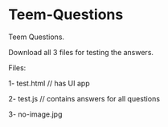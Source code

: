 # Teem-Questions
Teem Questions.

Download all 3 files for testing the answers.

Files: 

1- test.html // has UI app

2- test.js // contains answers for all questions

3- no-image.jpg
